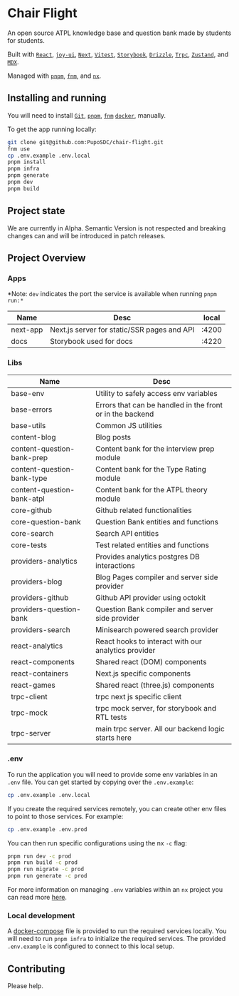 # Chair Flight

An open source ATPL knowledge base and question bank made by students for
students.

Built with
[`React`](https://react.dev/),
[`joy-ui`](https://mui.com/joy-ui/getting-started/overview/),
[`Next`](https://nextjs.org/),
[`Vitest`](https://vitest.dev/),
[`Storybook`](https://storybook.js.org/),
[`Drizzle`](https://orm.drizzle.team/),
[`Trpc`](https://trpc.io/),
[`Zustand`](https://github.com/pmndrs/zustand),
and [`MDX`](https://mdxjs.com/).

Managed with
[`pnpm`](https://pnpm.io/),
[`fnm`](https://github.com/Schniz/fnm),
and [`nx`](https://nx.dev/).

## Installing and running

You will need to install
[`Git`](https://product.hubspot.com/blog/git-and-github-tutorial-for-beginners),
[`pnpm`](https://pnpm.io/installation),
[`fnm`](https://github.com/Schniz/fnm)
[`docker`](https://docs.docker.com/get-docker/),
manually.

To get the app running locally:

```sh
git clone git@github.com:PupoSDC/chair-flight.git
fnm use
cp .env.example .env.local
pnpm install
pnpm infra
pnpm generate
pnpm dev
pnpm build
```

## Project state

We are currently in Alpha. Semantic Version is not respected and breaking changes
can and will be introduced in patch releases.

## Project Overview

### Apps

\*Note: `dev` indicates the port the service is available when running `pnpm run:*`

| Name     | Desc                                        | local |
| -------- | ------------------------------------------- | ----- |
| next-app | Next.js server for static/SSR pages and API | :4200 |
| docs     | Storybook used for docs                     | :4220 |

### Libs

| Name                       | Desc                                                      |
| -------------------------- | --------------------------------------------------------- |
| base-env                   | Utility to safely access env variables                    |
| base-errors                | Errors that can be handled in the front or in the backend |
| base-utils                 | Common JS utilities                                       |
| content-blog               | Blog posts                                                |
| content-question-bank-prep | Content bank for the interview prep module                |
| content-question-bank-type | Content bank for the Type Rating module                   |
| content-question-bank-atpl | Content bank for the ATPL theory module                   |
| core-github                | Github related functionalities                            |
| core-question-bank         | Question Bank entities and functions                      |
| core-search                | Search API entities                                       |
| core-tests                 | Test related entities and functions                       |
| providers-analytics        | Provides analytics postgres DB interactions               |
| providers-blog             | Blog Pages compiler and server side provider              |
| providers-github           | Github API provider using octokit                         |
| providers-question-bank    | Question Bank compiler and server side provider           |
| providers-search           | Minisearch powered search provider                        |
| react-analytics            | React hooks to interact with our analytics provider       |
| react-components           | Shared react (DOM) components                             |
| react-containers           | Next.js specific components                               |
| react-games                | Shared react (three.js) components                        |
| trpc-client                | trpc next js specific client                              |
| trpc-mock                  | trpc mock server, for storybook and RTL tests             |
| trpc-server                | main trpc server. All our backend logic starts here       |

### .env

To run the application you will need to provide some env variables in an `.env`
file. You can get started by copying over the `.env.example`:

```sh
cp .env.example .env.local
```

If you create the required services remotely, you can create other env files to
point to those services. For example:

```sh
cp .env.example .env.prod
```

You can then run specific configurations using the nx `-c` flag:

```sh
pnpm run dev -c prod
pnpm run build -c prod
pnpm run migrate -c prod
pnpm run generate -c prod
```

For more information on managing `.env` variables within an `nx` project you can
read more [here](https://nx.dev/recipes/tips-n-tricks/define-environment-variables).

### Local development

A [docker-compose](https://docs.docker.com/get-started/08_using_compose/) file
is provided to run the required services locally. You will need to run
`pnpm infra` to initialize the required services. The provided `.env.example`
is configured to connect to this local setup.

## Contributing

Please help.
